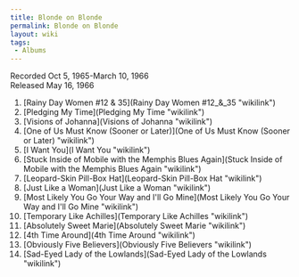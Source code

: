 ```yaml
---
title: Blonde on Blonde
permalink: Blonde on Blonde
layout: wiki
tags:
 - Albums
---
```


Recorded Oct 5, 1965-March 10, 1966  
Released May 16, 1966

1.  [Rainy Day Women \#12 &amp;
    35](Rainy Day Women #12_&amp;_35 "wikilink")
2.  [Pledging My Time](Pledging My Time "wikilink")
3.  [Visions of Johanna](Visions of Johanna "wikilink")
4.  [One of Us Must Know (Sooner or
    Later)](One of Us Must Know (Sooner or Later) "wikilink")
5.  [I Want You](I Want You "wikilink")
6.  [Stuck Inside of Mobile with the Memphis Blues
    Again](Stuck Inside of Mobile with the Memphis Blues Again "wikilink")
7.  [Leopard-Skin Pill-Box Hat](Leopard-Skin Pill-Box Hat "wikilink")
8.  [Just Like a Woman](Just Like a Woman "wikilink")
9.  [Most Likely You Go Your Way and I'll Go
    Mine](Most Likely You Go Your Way and I'll Go Mine "wikilink")
10. [Temporary Like Achilles](Temporary Like Achilles "wikilink")
11. [Absolutely Sweet Marie](Absolutely Sweet Marie "wikilink")
12. [4th Time Around](4th Time Around "wikilink")
13. [Obviously Five Believers](Obviously Five Believers "wikilink")
14. [Sad-Eyed Lady of the
    Lowlands](Sad-Eyed Lady of the Lowlands "wikilink")

